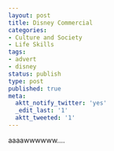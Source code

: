 ```yaml
---
layout: post
title: Disney Commercial
categories:
- Culture and Society
- Life Skills
tags:
- advert
- disney
status: publish
type: post
published: true
meta:
  aktt_notify_twitter: 'yes'
  _edit_last: '1'
  aktt_tweeted: '1'
---
```

aaaawwwwww....
